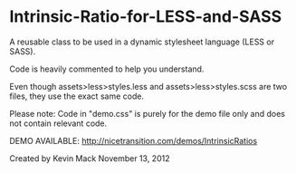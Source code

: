Intrinsic-Ratio-for-LESS-and-SASS
=================================

A reusable class to be used in a dynamic stylesheet language (LESS or SASS). 

Code is heavily commented to help you understand.

Even though assets>less>styles.less and assets>less>styles.scss are two files, they use the exact same code. 


Please note: Code in "demo.css" is purely for the demo file only and does not contain relevant code.


DEMO AVAILABLE: http://nicetransition.com/demos/IntrinsicRatios


Created by Kevin Mack
November 13, 2012
